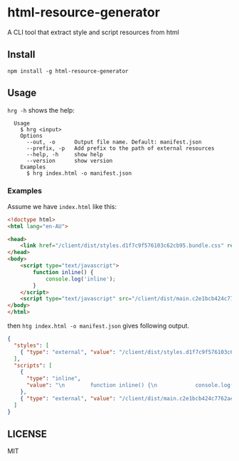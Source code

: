 # html-resource-generator

A CLI tool that extract style and script resources from html

## Install

```
npm install -g html-resource-generator
```

## Usage

`hrg -h` shows the help:

```
  Usage
    $ hrg <input>
    Options
      --out, -o      Output file name. Default: manifest.json
      --prefix, -p   Add prefix to the path of external resources
      --help, -h     show help
      --version      show version
    Examples
      $ hrg index.html -o manifest.json
```

### Examples

Assume we have `index.html` like this:

```html
<!doctype html>
<html lang="en-AU">

<head>
    <link href="/client/dist/styles.d1f7c9f576103c62cb95.bundle.css" rel="stylesheet" />
</head>
<body>
    <script type="text/javascript">
        function inline() {
            console.log('inline');
        }
    </script>
    <script type="text/javascript" src="/client/dist/main.c2e1bcb424c7762ae48a.bundle.js"></script>
</body>
</html>
```

then `htg index.html -o manifest.json` gives following output.

```json
{
  "styles": [
    { "type": "external", "value": "/client/dist/styles.d1f7c9f576103c62cb95.bundle.css" }
  ],
  "scripts": [
    {
      "type": "inline",
      "value": "\n        function inline() {\n            console.log('inline');\n        }\n    "
    },
    { "type": "external", "value": "/client/dist/main.c2e1bcb424c7762ae48a.bundle.js" }
  ]
}
```

## LICENSE

MIT
